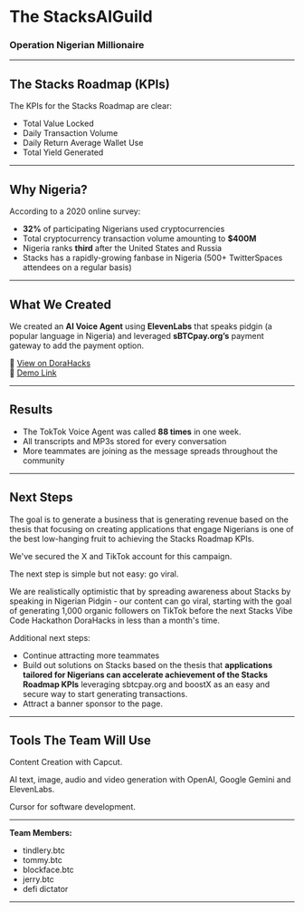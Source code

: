 # The StacksAIGuild  
### Operation Nigerian Millionaire  

---

## The Stacks Roadmap (KPIs)  

The KPIs for the Stacks Roadmap are clear:  
- Total Value Locked  
- Daily Transaction Volume  
- Daily Return Average Wallet Use  
- Total Yield Generated  

---

## Why Nigeria?  

According to a 2020 online survey:  
- **32%** of participating Nigerians used cryptocurrencies  
- Total cryptocurrency transaction volume amounting to **$400M**  
- Nigeria ranks **third** after the United States and Russia
- Stacks has a rapidly-growing fanbase in Nigeria (500+ TwitterSpaces attendees on a regular basis)

---

## What We Created  

We created an **AI Voice Agent** using **ElevenLabs** that speaks pidgin (a popular language in Nigeria) and leveraged **sBTCpay.org’s** payment gateway to add the payment option.  

🔗 [View on DoraHacks](https://dorahacks.io/buidl/32497/)  
🎯 [Demo Link](https://pidginonstacks.carrd.co/)  

---

## Results  

- The TokTok Voice Agent was called **88 times** in one week. 
- All transcripts and MP3s stored for every conversation  
- More teammates are joining as the message spreads throughout the community  

---

## Next Steps  

The goal is to generate a business that is generating revenue based on the thesis that focusing on creating applications that engage Nigerians is one of the best low-hanging fruit to achieving the Stacks Roadmap KPIs.

We've secured the X and TikTok account for this campaign.

The next step is simple but not easy: go viral.

We are realistically optimistic that by spreading awareness about Stacks by speaking in Nigerian Pidgin - our content can go viral, starting with the goal of generating 1,000 organic followers on TikTok before the next Stacks Vibe Code Hackathon DoraHacks in less than a month's time.

Additional next steps:
- Continue attracting more teammates  
- Build out solutions on Stacks based on the thesis that **applications tailored for Nigerians can accelerate achievement of the Stacks Roadmap KPIs** leveraging sbtcpay.org and boostX as an easy and secure way to start generating transactions.
- Attract a banner sponsor to the page.

---

## Tools The Team Will Use

Content Creation with Capcut.

AI text, image, audio and video generation with OpenAI, Google Gemini and ElevenLabs.

Cursor for software development.

---

**Team Members:**  
- tindlery.btc
- tommy.btc
- blockface.btc
- jerry.btc
- defi dictator

---

